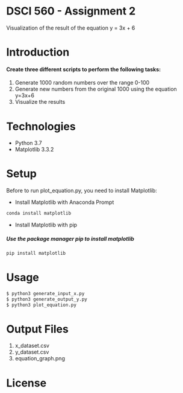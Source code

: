 # DSCI 560 - Assignment 2
Visualization of the result of the equation y = 3x + 6 

# Introduction
#### Create three different scripts to perform the following tasks:
1. Generate 1000 random numbers over the range 0-100
2. Generate new numbers from the original 1000 using the equation y=3x+6
3. Visualize the results

# Technologies
* Python 3.7
* Matplotlib 3.3.2

# Setup
Before to run plot_equation.py, you need to install Matplotlib:

+ Install Matplotlib with Anaconda Prompt
```bash
conda install matplotlib
```
+ Install Matplotlib with pip
##### Use the package manager pip to install matplotlib
```bash
pip install matplotlib
```

# Usage
```bash
$ python3 generate_input_x.py
$ python3 generate_output_y.py
$ python3 plot_equation.py
```

# Output Files
1. x_dataset.csv
2. y_dataset.csv
3. equation_graph.png

# License


